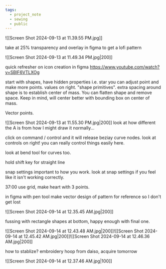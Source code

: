 ```yaml
---
tags:
  - project_note
  - sewing
  - public
---
```



![[Screen Shot 2024-09-13 at 11.39.55 PM.jpg]]

take at 25% transparency and overlay in figma to get a lofi pattern

![[Screen Shot 2024-09-13 at 11.49.34 PM.jpg|200]]
	 
quick refresher on icon creation in figma https://www.youtube.com/watch?v=SBlF6VTLXOg

start with shapes, have hidden properties i.e. star you can adjust point and make more points. values on right. "shape primitives". extra spacing around shape is to establish center of mass. You can flatten shape and remove space. Keep in mind, will center better with bounding box on center of mass.

Vector points.

![[Screen Shot 2024-09-13 at 11.55.30 PM.jpg|200]] 
look at how different the A is from how I might draw it normally...

click on command / control and it will release beziay curve nodes. look at controls on right! you can really control things easily here.

look at bend tool for curves too.

hold shift key for straight line

snap settings important to how you work. look at snap settings if you feel like it isn't working correctly.

37:00 
use grid, make heart with 3 points.

in figma with pen tool make vector design of pattern for reference so I don't get lost

![[Screen Shot 2024-09-14 at 12.35.45 AM.jpg|200]]

fussing with rectangle shapes at bottom, happy enough with final one.

![[Screen Shot 2024-09-14 at 12.43.48 AM.jpg|200]]![[Screen Shot 2024-09-14 at 12.45.42 AM.jpg|200]]![[Screen Shot 2024-09-14 at 12.46.36 AM.jpg|200]]

how to stablize? embroidery hoop from daiso, acquire tomorrow

![[Screen Shot 2024-09-14 at 12.37.46 AM.jpg|100]]